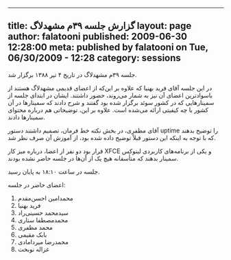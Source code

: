 ----------
title: گزارش جلسه ۳۹‌م مشهد‌لاگ
layout: page
author: falatooni
published: 2009-06-30 12:28:00
meta: published by falatooni on Tue, 06/30/2009 - 12:28
category: sessions
----------
جلسه ۳۹‌م مشهد‌لاگ در تاریخ ۴ تیر ۱۳۸۸ برگزار شد.


<!--more-->



در این جلسه آقای فرید بهنیا که علاوه بر این‌که از اعضای قدیمی مشهد‌لاگ هستند
از با‌سواد‌ترین اعضای آن نیز به شمار می‌روند، حضور داشتند. ایشان در ابتدای
جلسه از سمینار‌هایی که در کشور سوئد برگزار شده بود گفتند و شرح دادند که
سمینار‌ها در آن کشور با چه کیفیتی ارائه می‌شده است. علاوه بر این، توضیحاتی هم
درباره محتوای سمینار‌ها دادند.

آقای مظفری، در بخش نکته خط فرمان، تصمیم داشتند دستور uptime را توضیح بدهند که
با توجه به اینکه این دستور قبلاً توضیح داده شده بود، از آموزش آن صرف نظر شد.

قرار بود دو نفر از اعضا، درباره میز کار XFCE و یکی از برنامه‌های کاربردی
لینوکس سمینار بدهند که متأسفانه هیچ یک از آن‌ها در جلسه حاضر نشده بودند.

جلسه در ساعت ۱۸:۱۰ به پایان رسید.

اعضای حاضر در جلسه:

  1. محمد‌امین احسن‌مقدم
  2. فرید بهنیا
  3. سید‌محمد حسینی‌راد
  4. محمد‌مصطفا ستاری
  5. محمد مظفری
  6. بابک مقیمی
  7. محمد‌رضا میر‌دامادی
  8. غزاله نوبخت
